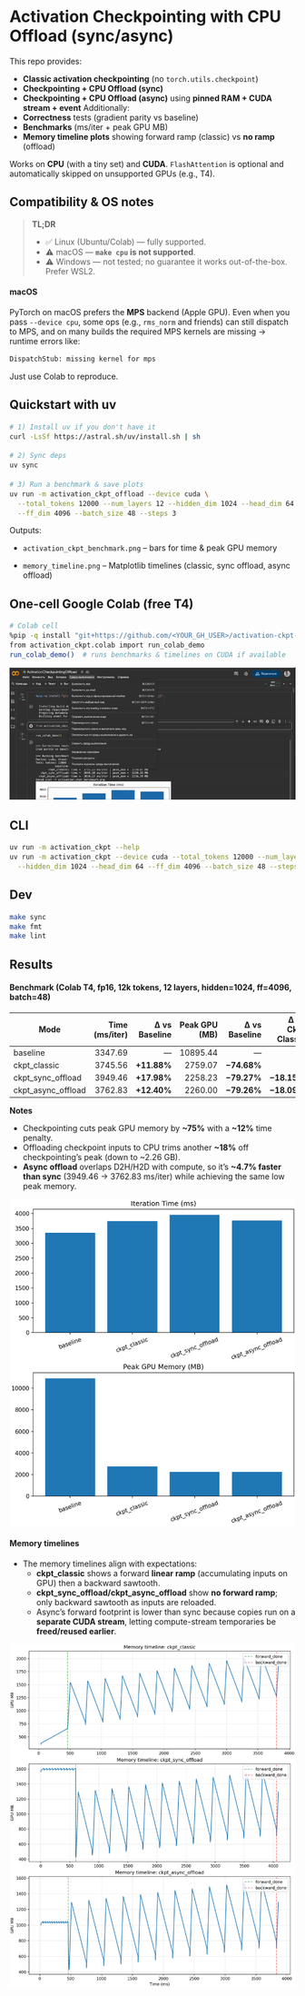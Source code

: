 # Activation Checkpointing with CPU Offload (sync/async)

This repo provides:
- **Classic activation checkpointing** (no `torch.utils.checkpoint`)
- **Checkpointing + CPU Offload (sync)**
- **Checkpointing + CPU Offload (async)** using **pinned RAM + CUDA stream + event**
Additionally:
- **Correctness** tests (gradient parity vs baseline)
- **Benchmarks** (ms/iter + peak GPU MB)
- **Memory timeline plots** showing forward ramp (classic) vs **no ramp** (offload)

Works on **CPU** (with a tiny set) and **CUDA**. 
`FlashAttention` is optional and automatically skipped on unsupported GPUs (e.g., T4).

## Compatibility & OS notes

> **TL;DR**
> - ✅ Linux (Ubuntu/Colab) — fully supported.
> - ⚠️ macOS — **`make cpu` is not supported**.
> - ⚠️ Windows — not tested; no guarantee it works out-of-the-box. Prefer WSL2.

#### macOS
PyTorch on macOS prefers the **MPS** backend (Apple GPU). Even when you pass `--device cpu`, some ops (e.g., `rms_norm` and friends) can still dispatch to MPS, and on many builds the required MPS kernels are missing → runtime errors like:

```bash
DispatchStub: missing kernel for mps
```

Just use Colab to reproduce.

## Quickstart with uv

```bash
# 1) Install uv if you don't have it
curl -LsSf https://astral.sh/uv/install.sh | sh

# 2) Sync deps
uv sync

# 3) Run a benchmark & save plots
uv run -m activation_ckpt_offload --device cuda \
  --total_tokens 12000 --num_layers 12 --hidden_dim 1024 --head_dim 64 \
  --ff_dim 4096 --batch_size 48 --steps 3
```

Outputs:

- `activation_ckpt_benchmark.png` – bars for time & peak GPU memory

- `memory_timeline.png` – Matplotlib timelines (classic, sync offload, async offload)

## One-cell Google Colab (free T4)

```bash
# Colab cell
%pip -q install "git+https://github.com/<YOUR_GH_USER>/activation-ckpt-offload.git"
from activation_ckpt.colab import run_colab_demo
run_colab_demo()  # runs benchmarks & timelines on CUDA if available
```

![Colab demo](content/colab_demo.gif)

## CLI

```bash
uv run -m activation_ckpt --help
uv run -m activation_ckpt --device cuda --total_tokens 12000 --num_layers 12 \
  --hidden_dim 1024 --head_dim 64 --ff_dim 4096 --batch_size 48 --steps 3
```

## Dev

```bash
make sync
make fmt
make lint
```

## Results

#### Benchmark (Colab T4, fp16, 12k tokens, 12 layers, hidden=1024, ff=4096, batch=48)

| Mode               | Time (ms/iter) | Δ vs Baseline | Peak GPU (MB) | Δ vs Baseline | Δ vs Ckpt Classic |
|--------------------|---------------:|--------------:|--------------:|--------------:|------------------:|
| baseline           |       3347.69  | —             |   10895.44    | —             | —                 |
| ckpt_classic       |       3745.56  | **+11.88%**   |    2759.07    | **−74.68%**   | —                 |
| ckpt_sync_offload  |       3949.46  | **+17.98%**   |    2258.23    | **−79.27%**   | **−18.15%**       |
| ckpt_async_offload |       3762.83  | **+12.40%**   |    2260.00    | **−79.26%**   | **−18.09%**       |

**Notes**
- Checkpointing cuts peak GPU memory by **~75%** with a **~12%** time penalty.
- Offloading checkpoint inputs to CPU trims another **~18%** off checkpointing’s peak (down to ~2.26 GB).
- **Async offload** overlaps D2H/H2D with compute, so it’s **~4.7% faster than sync** (3949.46 → 3762.83 ms/iter) while achieving the same low peak memory.

![Benchmark](content/activation_ckpt_benchmark.png)

#### Memory timelines

- The memory timelines align with expectations:  
  - **ckpt_classic** shows a forward **linear ramp** (accumulating inputs on GPU) then a backward sawtooth.  
  - **ckpt_sync_offload/ckpt_async_offload** show **no forward ramp**; only backward sawtooth as inputs are reloaded.  
  - Async’s forward footprint is lower than sync because copies run on a **separate CUDA stream**, letting compute-stream temporaries be **freed/reused earlier**.

![Benchmark](content/memory_timeline.png)